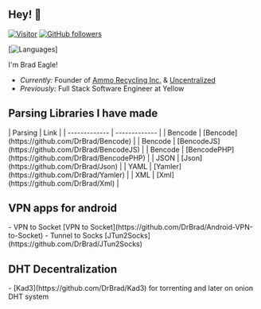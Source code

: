 <h2>Hey! 👋</h2>

[![Visitor](https://visitor-badge.laobi.icu/badge?page_id=DrBrad.DrBrad)](https://github.com/DrBrad) [![GitHub followers](https://img.shields.io/github/followers/DrBrad.svg?style=social&label=Follow)](https://github.com/DrBrad?tab=followers)

[![Languages](https://github-readme-stats.vercel.app/api/top-langs/?username=drbrad&layout=compact&langs_count=100&theme=dark)]

I'm Brad Eagle! 
- <i>Currently:</i> Founder of [Ammo Recycling Inc.](https://ammorecycling.com) & [Uncentralized](https://uncentralized.com)
- <i>Previously:</i> Full Stack Software Engineer at Yellow

<h2>Parsing Libraries I have made</h2>
| Parsing  | Link |
| ------------- | ------------- |
| Bencode | [Bencode](https://github.com/DrBrad/Bencode) |
| Bencode | [BencodeJS](https://github.com/DrBrad/BencodeJS) |
| Bencode | [BencodePHP](https://github.com/DrBrad/BencodePHP) |
| JSON | [Json](https://github.com/DrBrad/Json) |
| YAML | [Yamler](https://github.com/DrBrad/Yamler) |
| XML | [Xml](https://github.com/DrBrad/Xml) |

<h2>VPN apps for android</h2>
- VPN to Socket [VPN to Socket](https://github.com/DrBrad/Android-VPN-to-Socket)
- Tunnel to Socks [JTun2Socks](https://github.com/DrBrad/JTun2Socks)

<h2>DHT Decentralization</h2>
- [Kad3](https://github.com/DrBrad/Kad3) for torrenting and later on onion DHT system
